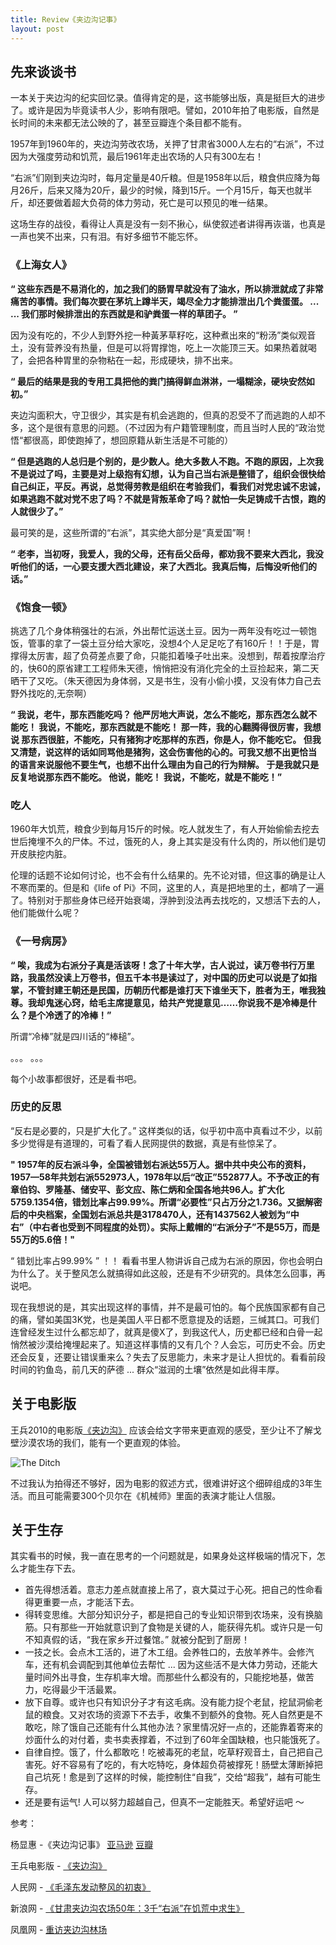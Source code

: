 ```yaml
---
title: Review《夹边沟记事》
layout: post
---
```


## 先来谈谈书

一本关于夹边沟的纪实回忆录。值得肯定的是，这书能够出版，真是挺巨大的进步了。或许是因为毕竟读书人少，影响有限吧。譬如，2010年拍了电影版，自然是长时间的未来都无法公映的了，甚至豆瓣连个条目都不能有。

1957年到1960年的，夹边沟劳改农场，关押了甘肃省3000人左右的“右派”，不过因为大强度劳动和饥荒，最后1961年走出农场的人只有300左右！

“右派”们刚到夹边沟时，每月定量是40斤粮。但是1958年以后，粮食供应降为每月26斤，后来又降为20斤，最少的时候，降到15斤。一个月15斤，每天也就半斤，却还要做着超大负荷的体力劳动，死亡是可以预见的唯一结果。

这场生存的战役，看得让人真是没有一刻不揪心，纵使叙述者讲得再诙谐，也真是一声也笑不出来，只有泪。有好多细节不能忘怀。

### 《上海女人》

**“ 这些东西是不易消化的，加之我们的肠胃早就没有了油水，所以排泄就成了非常痛苦的事情。我们每次要在茅坑上蹲半天，竭尽全力才能排泄出几个粪蛋蛋。 ... ... 我们那时候排泄出的东西就是和驴粪蛋一样的草团子。 ”**

因为没有吃的，不少人到野外挖一种黃茅草籽吃，这种煮出來的“粉汤”类似观音土，没有营养没有热量，但是可以将胃撑饱，吃上一次能顶三天。如果热着就喝了，会把各种胃里的杂物粘在一起，形成硬块，排不出来。

**“ 最后的结果是我的专用工具把他的粪门搞得鲜血淋淋，一塌糊涂，硬块安然如初。”**

夹边沟面积大，守卫很少，其实是有机会逃跑的，但真的忍受不了而逃跑的人却不多，这个是很有意思的问题。（不过因为有户籍管理制度，而且当时人民的“政治觉悟“都很高，即使跑掉了，想回原籍从新生活是不可能的）

**“ 但是逃跑的人总归是个别的，是少数人。绝大多数人不跑。不跑的原因，上次我不是说过了吗，主要是对上级抱有幻想，认为自己当右派是整错了，组织会很快给自己纠正，平反。再说，总觉得劳教是组织在考验我们，看我们对党忠诚不忠诚，如果逃跑不就对党不忠了吗？不就是背叛革命了吗？就怕一失足铸成千古恨，跑的人就很少了。”**

最可笑的是，这些所谓的“右派”，其实绝大部分是“真爱国”啊！

**“ 老李，当初呀，我爱人，我的父母，还有岳父岳母，都劝我不要来大西北，我没听他们的话，一心要支援大西北建设，来了大西北。我真后悔，后悔没听他们的话。”**

### 《饱食一顿》

挑选了几个身体稍强壮的右派，外出帮忙运送土豆。因为一两年没有吃过一顿饱饭，管事的拿了一袋土豆分给大家吃，没想4个人足足吃了有160斤！！于是，胃撑得太厉害，超了负荷差点要了命，只能扣着嗓子吐出来。没想到，帮着按摩治疗的，快60的原省建工工程师朱天德，悄悄把没有消化完全的土豆捡起来，第二天晒干了又吃。（朱天德因为身体弱，又是书生，没有小偷小摸，又没有体力自己去野外找吃的,无奈啊）

**“ 我说，老牛，那东西能吃吗？ 他严厉地大声说，怎么不能吃，那东西怎么就不能吃！ 我说，不能吃，那东西就是不能吃！ 那一阵，我的心翻腾得很厉害，我想说 那东西很脏，不能吃，只有猪狗才吃那样的东西，你是人，你不能吃它。 但我 又清楚，说这样的话如同骂他是猪狗，这会伤害他的心的。可我又想不出更恰当 的语言来说服他不要生气，也想不出什么理由为自己的行为辩解。 于是我就只是反复地说那东西不能吃。 他说，能吃！ 我说，不能吃，就是不能吃！”**


### 吃人

1960年大饥荒，粮食少到每月15斤的时候。吃人就发生了，有人开始偷偷去挖去世后掩埋不久的尸体。不过，饿死的人，身上其实是没有什么肉的，所以他们是切开皮肤挖内脏。

伦理的话题不论如何讨论，也不会有什么结果的。先不论对错，但这事的确是让人不寒而栗的。但是和《life of Pi》不同，这里的人，真是把地里的土，都啃了一遍了。特别对于那些身体已经开始衰竭，浮肿到没法再去找吃的，又想活下去的人，他们能做什么呢？


### 《一号病房》

**“ 唉，我成为右派分子真是活该呀！念了十年大学，古人说过，读万卷书行万里路，我虽然没读上万卷书，但五千本书是读过了，对中国的历史可以说是了如指掌，不管封建王朝还是民国，历朝历代都是谁打天下谁坐天下，胜者为王，唯我独尊。我却鬼迷心窍，给毛主席提意见，给共产党提意见……你说我不是冷棒是什么？是个冷透了的冷棒！”**

所谓“冷棒”就是四川话的“棒槌”。


。。。 。。。

每个小故事都很好，还是看书吧。

### 历史的反思

“反右是必要的，只是扩大化了。” 这样类似的话，似乎初中高中真看过不少，以前多少觉得是有道理的，可看了看人民网提供的数据，真是有些惊呆了。

**" 1957年的反右派斗争，全国被错划右派达55万人。据中共中央公布的资料，1957—58年共划右派552973人，1978年以后“改正”552877人。不予改正的有章伯钧、罗隆基、储安平、彭文应、陈仁炳和全国各地共96人。扩大化5759.1354倍，错划比率占99.99%。所谓“必要性”只占万分之1.736。又据解密后的中央档案，全国划右派总共是3178470人，还有1437562人被划为“中右”（中右者也受到不同程度的处罚）。实际上戴帽的“右派分子”不是55万，而是55万的5.6倍！"**

“ 错划比率占99.99% ” ！！ 看看书里人物讲诉自己成为右派的原因，你也会明白为什么了。关于整风怎么就搞得如此这般，还是有不少研究的。具体怎么回事，再说吧。

现在我想说的是，其实出现这样的事情，并不是最可怕的。每个民族国家都有自己的痛，譬如美国3K党，也是美国人平日都不愿意提及的话题，三缄其口。可我们连曾经发生过什么都忘却了，就真是傻X了，到我这代人，历史都已经和白骨一起悄然被沙漠给掩埋起来了。知道这样事情的又有几个？人会忘，可历史不会。历史还会反复，还要让错误重来么？失去了反思能力，未来才是让人担忧的。看看前段时间的钓鱼岛，前几天的萨德 ... 群众“滋润的土壤”依然是如此得丰厚。


## 关于电影版

王兵2010的电影版[《夹边沟》](http://www.imdb.com/title/tt1723112/?ref_=fn_al_tt_1) 应该会给文字带来更直观的感受，至少让不了解戈壁沙漠农场的我们，能有一个更直观的体验。

![The Ditch](https://images-na.ssl-images-amazon.com/images/M/MV5BN2Y4NGE3NGEtMTZjMC00NDdjLTliNzUtNTNiODg0NTc2ZWU2XkEyXkFqcGdeQXVyMjgyMzgxNzk@._V1_.jpg)

不过我认为拍得还不够好，因为电影的叙述方式，很难讲好这个细碎组成的3年生活。而且可能需要300个贝尔在《机械师》里面的表演才能让人信服。


## 关于生存

其实看书的时候，我一直在思考的一个问题就是，如果身处这样极端的情况下，怎么才能生存下去。

* 首先得想活着。意志力差点就直接上吊了，哀大莫过于心死。把自己的性命看得更重要一点，才能活下去。
* 得转变思维。大部分知识分子，都是把自己的专业知识带到农场来，没有换脑筋。只有那些一开始就意识到了食物是关键的人，能获得先机。或许只是一句不知真假的话，“我在家乡开过餐馆。” 就被分配到了厨房！
* 一技之长。会点木工活的，进了木工组。会养牲口的，去放羊养牛。会修汽车，还有机会调配到其他单位去帮忙 ... 因为这些活不是大体力劳动，还能大量时间外出寻食，生存机率大增。而那些什么都没有的，只能挖地基，做苦力，吃得最少干活最累。
* 放下自尊。或许也只有知识分子才有这毛病。没有能力捉个老鼠，挖鼠洞偷老鼠的粮食。又对农场的资源下不去手，收集不到额外的食物。死人自然更是不敢吃，除了饿自己还能有什么其他办法？家里情况好一点的，还能靠着寄来的炒面什么的对付着，卖书卖表撑着，不过到了60年全国缺粮，也只能饿死了。
* 自律自控。饿了，什么都敢吃！吃被毒死的老鼠，吃草籽观音土，自己把自己害死。好不容易有了吃的，有大吃特吃，身体超负荷被撑死！肠壁太薄断掉把自己坑死！愈是到了这样的时候，能控制住“自我”，交给“超我”，越有可能生存。
* 还是要有运气! 人可以努力超越自己，但真不一定能胜天。希望好运吧 ～





参考：

杨显惠 -《夹边沟记事》 [亚马逊](https://www.amazon.cn/夹边沟记事-杨显惠/dp/B008HKAHLM/ref=sr_1_1?ie=UTF8&qid=1490463803&sr=8-1&keywords=夹边沟记事) [豆瓣](https://book.douban.com/subject/3239549/)

王兵电影版 - [《夹边沟》](http://www.imdb.com/title/tt1723112/?ref_=fn_al_tt_1)

人民网 - [《毛泽东发动整风的初衷》](http://history.people.com.cn/GB/205396/14356783.html)

新浪网 - [《甘肃夹边沟农场50年：3千“右派”在饥荒中求生》](http://news.sina.com.cn/c/sd/2010-11-26/152021539314.shtml)

凤凰网 - [重访夹边沟林场 ](http://v.ifeng.com/documentary/history/201009/1a8b507b-b869-4e5a-84d1-3585227d57c0.shtml)
